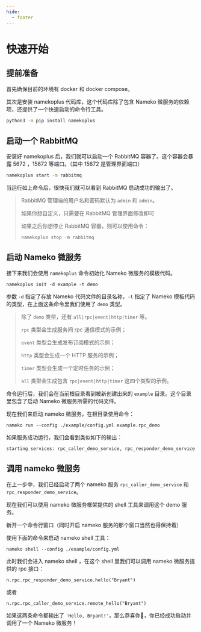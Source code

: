```yaml
---
hide:
  - footer
---
```


# 快速开始

## 提前准备

首先确保目前的环境有 docker 和 docker compose。

其次是安装 namekoplus 代码库，这个代码库除了包含 Nameko 微服务的依赖项，还提供了一个快速启动的命令行工具。

```bash
python3 -m pip install namekoplus
```

## 启动一个 RabbitMQ

安装好 namekoplus 后，我们就可以启动一个 RabbitMQ 容器了。这个容器会暴露 5672 ，15672 等端口。（其中 15672 是管理界面端口）

```bash
namekoplus start -m rabbitmq 
```

当运行如上命令后，很快我们就可以看到 RabbitMQ 启动成功的输出了。

>  RabbitMQ 管理端的用户名和密码默认为 `admin` 和 `admin`。
> 
> 如果你想自定义，只需要在 RabbitMQ 管理界面修改即可
> 
> 如果之后你想停止 RabbitMQ 容器，则可以使用命令：
> 
> ```
> namekoplus stop -m rabbitmq
> ```

## 启动 Nameko 微服务

接下来我们会使用 `namekoplus` 命令初始化 Nameko 微服务的模板代码。

```
namekoplus init -d example -t demo
```

参数 `-d` 指定了存放 Nameko 代码文件的目录名称，`-t` 指定了 Nameko 模板代码的类型，在上面这条命令里我们使用了 `demo` 类型。

> 除了 `demo` 类型，还有 `all|rpc|event|http|timer` 等。
> 
> `rpc` 类型会生成服务间 rpc 通信模式的示例；
>
> `event` 类型会生成发布订阅模式的示例；
>
> `http` 类型会生成一个 HTTP 服务的示例；
>
> `timer` 类型会生成一个定时任务的示例；
>
> `all` 类型会生成包含 `rpc|event|http|timer` 这四个类型的示例。

命令运行后，我们会在当前根目录看到被新创建出来的 `example` 目录。这个目录里包含了启动 Nameko 微服务所需的代码文件。

现在我们来启动 nameko 微服务，在根目录使用命令：

```
nameko run --config ./example/config.yml example.rpc_demo
```

如果服务成功运行，我们会看到类似如下的输出：

```
starting services: rpc_caller_demo_service, rpc_responder_demo_service
```

## 调用 nameko 微服务

在上一步中，我们已经启动了两个 nameko 服务 `rpc_caller_demo_service` 和 `rpc_responder_demo_service`。

现在我们可以使用 nameko 微服务框架提供的 shell 工具来调用这个 demo 服务。

新开一个命令行窗口（同时开启 nameko 服务的那个窗口当然也得保持着）

使用下面的命令来启动 nameko shell 工具：

```
nameko shell --config ./example/config.yml
```

此时我们会进入 nameko shell ，在这个 shell 里我们可以调用 nameko 微服务提供的 rpc 接口：

```
n.rpc.rpc_responder_demo_service.hello("Bryant")
```

或者 

```
n.rpc.rpc_caller_demo_service.remote_hello("Bryant")
```

如果这两条命令都输出了 `'Hello, Bryant!'`，那么恭喜你🎉，你已经成功启动并调用了一个 Nameko 微服务！

